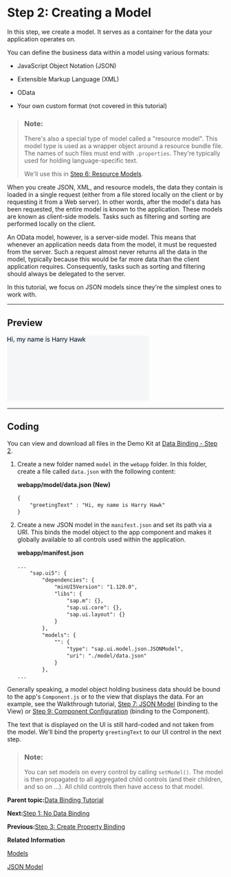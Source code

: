 <!-- loio5278bfd38f3940b192df0e39f2fb33b3 -->

# Step 2: Creating a Model

In this step, we create a model. It serves as a container for the data your application operates on.

You can define the business data within a model using various formats:

-   JavaScript Object Notation \(JSON\)

-   Extensible Markup Language \(XML\)

-   OData

-   Your own custom format \(not covered in this tutorial\)


> ### Note:  
> There's also a special type of model called a "resource model". This model type is used as a wrapper object around a resource bundle file. The names of such files must end with `.properties`. They're typically used for holding language-specific text.
> 
> We'll use this in [Step 6: Resource Models](step-6-resource-models-9790d9a.md).

When you create JSON, XML, and resource models, the data they contain is loaded in a single request \(either from a file stored locally on the client or by requesting it from a Web server\). In other words, after the model's data has been requested, the entire model is known to the application. These models are known as client-side models. Tasks such as filtering and sorting are performed locally on the client.

An OData model, however, is a server-side model. This means that whenever an application needs data from the model, it must be requested from the server. Such a request almost never returns all the data in the model, typically because this would be far more data than the client application requires. Consequently, tasks such as sorting and filtering should always be delegated to the server.

In this tutorial, we focus on JSON models since they're the simplest ones to work with.

***

## Preview

![The browser shows the text "Hi, my name is Harry Hawk"](images/loio6d391d527601499fbeb3734246b2c067_LowRes.png)

***

## Coding

You can view and download all files in the Demo Kit at [Data Binding - Step 2](https://ui5.sap.com/#/entity/sap.ui.core.tutorial.databinding/sample/sap.ui.core.tutorial.databinding.02).

1.  Create a new folder named `model` in the `webapp` folder. In this folder, create a file called `data.json` with the following content:

    **webapp/model/data.json \(New\)**

    ```
    {
    	"greetingText" : "Hi, my name is Harry Hawk"
    }
    ```

2.  Create a new JSON model in the `manifest.json` and set its path via a URI. This binds the model object to the app component and makes it globally available to all controls used within the application.

    **webapp/manifest.json**

    ```
    ...
    	"sap.ui5": {
    		"dependencies": {
    			"minUI5Version": "1.120.0",
    			"libs": {
    				"sap.m": {},
    				"sap.ui.core": {},
    				"sap.ui.layout": {}
    			}
    		},
    		"models": {
    			"": {
    				"type": "sap.ui.model.json.JSONModel",
    				"uri": "./model/data.json"
    			}
    		},
    ...
    ```


Generally speaking, a model object holding business data should be bound to the app's `Component.js` or to the view that displays the data. For an example, see the Walkthrough tutorial, [Step 7: JSON Model](step-7-json-model-70ef981.md) \(binding to the View\) or [Step 9: Component Configuration](step-9-component-configuration-4cfa608.md) \(binding to the Component\).

The text that is displayed on the UI is still hard-coded and not taken from the model. We'll bind the property `greetingText` to our UI control in the next step.

> ### Note:  
> You can set models on every control by calling `setModel()`. The model is then propagated to all aggregated child controls \(and their children, and so on …\). All child controls then have access to that model.

**Parent topic:**[Data Binding Tutorial](data-binding-tutorial-e531093.md "In this tutorial, we explain the concepts of data binding in OpenUI5.")

**Next:**[Step 1: No Data Binding](step-1-no-data-binding-4cde849.md "In this step, we create a basic application and simply place some text on the screen using a standard sap.m.Text control. The text in this control is a hard-coded part of the control's definition; therefore, this is not an example of data binding!")

**Previous:**[Step 3: Create Property Binding](step-3-create-property-binding-d70e989.md "Although there is no visible difference, the text on the screen is now derived from model data.")

**Related Information**  


[Models](../04_Essentials/models-e1b6259.md "A model in the Model View Controller concept holds the data and provides methods to retrieve the data from the database and to set and update data.")

[JSON Model](../04_Essentials/json-model-96804e3.md#loio96804e3315ff440aa0a50fd290805116 "The JSON model can be used to bind controls to JavaScript object data, which is usually serialized in the JSON format.")


